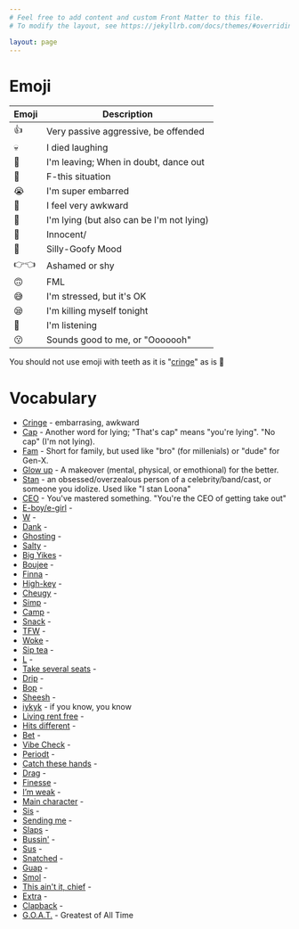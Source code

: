 ```yaml
---
# Feel free to add content and custom Front Matter to this file.
# To modify the layout, see https://jekyllrb.com/docs/themes/#overriding-theme-defaults

layout: page
---
```


# Emoji

| Emoji | Description |
| ----------- | ----------- |
| 👍 | Very passive aggressive, be offended |
| 💀 | I died laughing |
| 💃 | I'm leaving; When in doubt, dance out |
| 🤠 | F-this situation |
| 😭 | I'm super embarred |
| 🧍 | I feel very awkward  |
| 🧢 | I'm lying (but also can be I'm not lying) |
| 🥺 | Innocent/ |
| 🤪 | Silly-Goofy Mood |
| 👉👈 | Ashamed or shy |
| 🙃 | FML |
| 😅 | I'm stressed, but it's OK |
| 😪 | I'm killing myself tonight |
| 👀 | I'm listening |
| 😗 | Sounds good to me, or "Ooooooh"|

You should not use emoji with teeth as it is "[cringe](https://www.urbandictionary.com/define.php?term=Cringe)" as is :exploding_head:

# Vocabulary

* [Cringe](https://www.urbandictionary.com/define.php?term=Cringe) - embarrasing, awkward
* [Cap](https://www.urbandictionary.com/define.php?term=cap) - Another word for lying; "That's cap" means "you're lying". "No cap" (I'm not lying).
* [Fam](https://www.urbandictionary.com/define.php?term=fam) - Short for family, but used like "bro" (for millenials) or "dude" for Gen-X.
* [Glow up](https://www.urbandictionary.com/define.php?term=Glow+Up) - A makeover (mental, physical, or emothional) for the better.
* [Stan](https://www.urbandictionary.com/define.php?term=Stan) - an obsessed/overzealous person of a celebrity/band/cast, or someone you idolize. Used like "I stan Loona"
* [CEO](https://www.urbandictionary.com/define.php?term=CEO) - You've mastered something. "You're the CEO of getting take out"
* [E-boy/e-girl]() -
* [W]() -
* [Dank]() -
* [Ghosting]() -
* [Salty]() -
* [Big Yikes]() -
* [Boujee]() -
* [Finna]() -
* [High-key]() -
* [Cheugy]() -
* [Simp]() -
* [Camp]() -
* [Snack]() -
* [TFW]() -
* [Woke]() -
* [Sip tea]() -
* [L]() -
* [Take several seats]() -
* [Drip]() -
* [Bop]() -
* [Sheesh]() -
* [iykyk]() - if you know, you know
* [Living rent free]() -
* [Hits different]() -
* [Bet]() -
* [Vibe Check]() -
* [Periodt]() -
* [Catch these hands]() -
* [Drag]() -
* [Finesse]() -
* [I’m weak]() -
* [Main character]() -
* [Sis]() -
* [Sending me]() -
* [Slaps]() -
* [Bussin']() -
* [Sus]() -
* [Snatched]() -
* [Guap]() -
* [Smol]() -
* [This ain't it, chief]() -
* [Extra]() -
* [Clapback]() - 
* [G.O.A.T.]() - Greatest of All Time